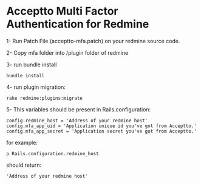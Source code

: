 Acceptto Multi Factor Authentication for Redmine
===========================

1- Run Patch File (acceptto-mfa.patch) on your redmine source code.

2- Copy mfa folder into /plugin folder of redmine

3- run bundle install

    bundle install

4- run plugin migration: 

    rake redmine:plugins:migrate

5- This variables should be present in Rails.configuration:

    config.redmine_host = 'Address of your redmine host'
    config.mfa_app_uid = 'Application unique id you've got from Acceptto.'
    config.mfa_app_secret = 'Application secret you've got from Acceptto.'

for example:

    p Rails.configuration.redmine_host 

should return:

    'Address of your redmine host'